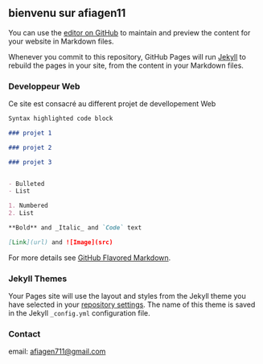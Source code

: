 ## bienvenu sur afiagen11

You can use the [editor on GitHub](https://github.com/afiagen11/mon_cv/edit/master/README.md) to maintain and preview the content for your website in Markdown files.

Whenever you commit to this repository, GitHub Pages will run [Jekyll](https://jekyllrb.com/) to rebuild the pages in your site, from the content in your Markdown files.

### Developpeur Web

Ce site est consacré au different projet de devellopement Web 

```markdown
Syntax highlighted code block

### projet 1

### projet 2

### projet 3


- Bulleted
- List

1. Numbered
2. List

**Bold** and _Italic_ and `Code` text

[Link](url) and ![Image](src)
```

For more details see [GitHub Flavored Markdown](https://guides.github.com/features/mastering-markdown/).

### Jekyll Themes

Your Pages site will use the layout and styles from the Jekyll theme you have selected in your [repository settings](https://github.com/afiagen11/mon_cv/settings). The name of this theme is saved in the Jekyll `_config.yml` configuration file.

### Contact

email: afiagen711@gmail.com

